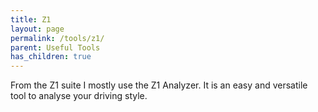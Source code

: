 ```yaml
---
title: Z1
layout: page
permalink: /tools/z1/
parent: Useful Tools
has_children: true
---
```

From the Z1 suite I mostly use the Z1 Analyzer.
It is an easy and versatile tool to analyse your driving style.
